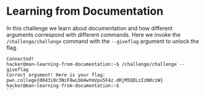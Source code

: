 # Learning from Documentation
In this challenge we learn about documentation and how different arguments correspond with different commands. 
Here we invoke the `/challenge/challenge` command with the `--giveflag` argument to unlock the flag.
````
Connected!
hacker@man~learning-from-documentation:~$ /challenge/challenge --giveflag
Correct argument! Here is your flag:
pwn.college{0043i0c3NiF8wLbU4wYmVpu5F4z.dRjM5QDLzIzN0czW}
hacker@man~learning-from-documentation:~$
```
